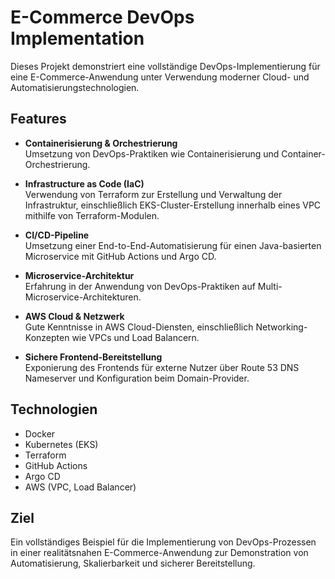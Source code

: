 # E-Commerce DevOps Implementation

Dieses Projekt demonstriert eine vollständige DevOps-Implementierung für eine E-Commerce-Anwendung unter Verwendung moderner Cloud- und Automatisierungstechnologien.

## Features

- **Containerisierung & Orchestrierung**  
  Umsetzung von DevOps-Praktiken wie Containerisierung und Container-Orchestrierung.

- **Infrastructure as Code (IaC)**  
  Verwendung von Terraform zur Erstellung und Verwaltung der Infrastruktur, einschließlich EKS-Cluster-Erstellung innerhalb eines VPC mithilfe von Terraform-Modulen.

- **CI/CD-Pipeline**  
  Umsetzung einer End-to-End-Automatisierung für einen Java-basierten Microservice mit GitHub Actions und Argo CD.

- **Microservice-Architektur**  
  Erfahrung in der Anwendung von DevOps-Praktiken auf Multi-Microservice-Architekturen.

- **AWS Cloud & Netzwerk**  
  Gute Kenntnisse in AWS Cloud-Diensten, einschließlich Networking-Konzepten wie VPCs und Load Balancern.

- **Sichere Frontend-Bereitstellung**  
  Exponierung des Frontends für externe Nutzer über Route 53 DNS Nameserver und Konfiguration beim Domain-Provider.

## Technologien

- Docker
- Kubernetes (EKS)
- Terraform
- GitHub Actions
- Argo CD
- AWS (VPC, Load Balancer)

## Ziel

Ein vollständiges Beispiel für die Implementierung von DevOps-Prozessen in einer realitätsnahen E-Commerce-Anwendung zur Demonstration von Automatisierung, Skalierbarkeit und sicherer Bereitstellung.
